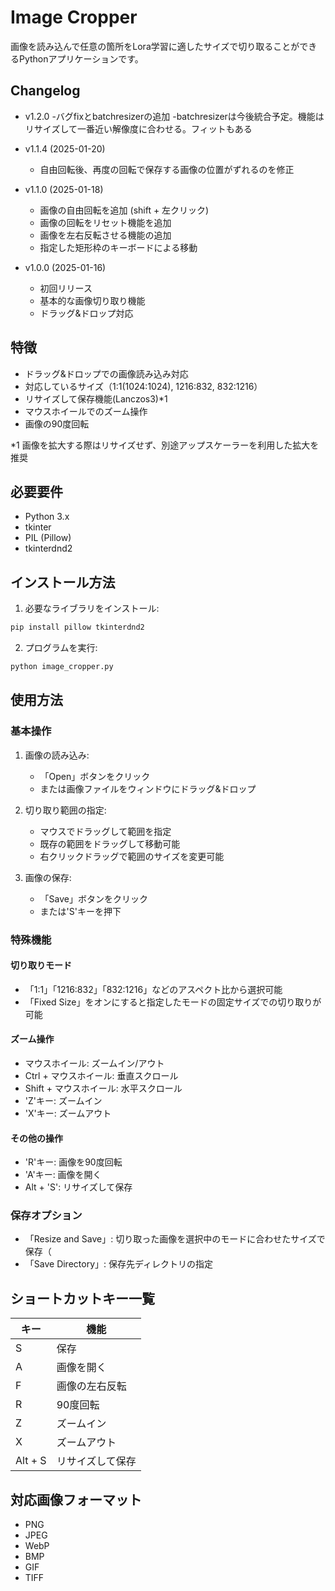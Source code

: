 # Image Cropper

画像を読み込んで任意の箇所をLora学習に適したサイズで切り取ることができるPythonアプリケーションです。

## Changelog
- v1.2.0
  -バグfixとbatchresizerの追加
  -batchresizerは今後統合予定。機能はリサイズして一番近い解像度に合わせる。フィットもある

- v1.1.4 (2025-01-20)
  - 自由回転後、再度の回転で保存する画像の位置がずれるのを修正

- v1.1.0 (2025-01-18)
  - 画像の自由回転を追加 (shift + 左クリック)
  - 画像の回転をリセット機能を追加
  - 画像を左右反転させる機能の追加
  - 指定した矩形枠のキーボードによる移動

- v1.0.0 (2025-01-16)
  - 初回リリース
  - 基本的な画像切り取り機能
  - ドラッグ&ドロップ対応

## 特徴

- ドラッグ&ドロップでの画像読み込み対応
- 対応しているサイズ（1:1(1024:1024), 1216:832, 832:1216）
- リサイズして保存機能(Lanczos3)*1
- マウスホイールでのズーム操作
- 画像の90度回転

*1 画像を拡大する際はリサイズせず、別途アップスケーラーを利用した拡大を推奨

## 必要要件

- Python 3.x
- tkinter
- PIL (Pillow)
- tkinterdnd2

## インストール方法

1. 必要なライブラリをインストール:
```bash
pip install pillow tkinterdnd2
```

2. プログラムを実行:
```bash
python image_cropper.py
```

## 使用方法

### 基本操作

1. 画像の読み込み:
   - 「Open」ボタンをクリック
   - または画像ファイルをウィンドウにドラッグ&ドロップ

2. 切り取り範囲の指定:
   - マウスでドラッグして範囲を指定
   - 既存の範囲をドラッグして移動可能
   - 右クリックドラッグで範囲のサイズを変更可能

3. 画像の保存:
   - 「Save」ボタンをクリック
   - または'S'キーを押下

### 特殊機能

#### 切り取りモード
- 「1:1」「1216:832」「832:1216」などのアスペクト比から選択可能
- 「Fixed Size」をオンにすると指定したモードの固定サイズでの切り取りが可能

#### ズーム操作
- マウスホイール: ズームイン/アウト
- Ctrl + マウスホイール: 垂直スクロール
- Shift + マウスホイール: 水平スクロール
- 'Z'キー: ズームイン
- 'X'キー: ズームアウト

#### その他の操作
- 'R'キー: 画像を90度回転
- 'A'キー: 画像を開く
- Alt + 'S': リサイズして保存

### 保存オプション
- 「Resize and Save」: 切り取った画像を選択中のモードに合わせたサイズで保存（
- 「Save Directory」: 保存先ディレクトリの指定

## ショートカットキー一覧

| キー | 機能 |
|------|------|
| S | 保存 |
| A | 画像を開く |
| F | 画像の左右反転 |
| R | 90度回転 |
| Z | ズームイン |
| X | ズームアウト |
| Alt + S | リサイズして保存 |


## 対応画像フォーマット

- PNG
- JPEG
- WebP
- BMP
- GIF
- TIFF